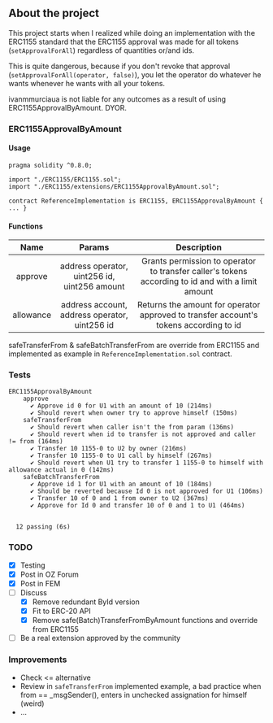 ## About the project

This project starts when I realized while doing an implementation with the ERC1155 standard that the ERC1155 approval was made for all tokens (`setApprovalForAll`) regardless of quantities or/and ids.

This is quite dangerous, because if you don't revoke that approval (`setApprovalForAll(operator, false)`), you let the operator do whatever he wants whenever he wants with all your tokens.

ivanmmurciaua is not liable for any outcomes as a result of using ERC1155ApprovalByAmount. DYOR.

### ERC1155ApprovalByAmount

#### Usage

```solidity
pragma solidity ^0.8.0;

import "./ERC1155/ERC1155.sol";
import "./ERC1155/extensions/ERC1155ApprovalByAmount.sol";

contract ReferenceImplementation is ERC1155, ERC1155ApprovalByAmount { ... }
```

#### Functions

| Name         | Params | Description |
|:--------------:|:-----:|:------------:|
| approve | address operator, uint256 id, uint256 amount | Grants permission to operator to transfer caller's tokens according to id and with a limit amount |
| allowance | address account, address operator, uint256 id | Returns the amount for operator approved to transfer account's tokens according to id |

safeTransferFrom & safeBatchTransferFrom are override from ERC1155 and implemented as example in `ReferenceImplementation.sol` contract. 

### Tests

```
ERC1155ApprovalByAmount
    approve
      ✔ Approve id 0 for U1 with an amount of 10 (214ms)
      ✔ Should revert when owner try to approve himself (150ms)
    safeTransferFrom
      ✔ Should revert when caller isn't the from param (136ms)
      ✔ Should revert when id to transfer is not approved and caller != from (164ms)
      ✔ Transfer 10 1155-0 to U2 by owner (216ms)
      ✔ Transfer 10 1155-0 to U1 call by himself (267ms)
      ✔ Should revert when U1 try to transfer 1 1155-0 to himself with allowance actual in 0 (142ms)
    safeBatchTransferFrom
      ✔ Approve id 1 for U1 with an amount of 10 (184ms)
      ✔ Should be reverted because Id 0 is not approved for U1 (106ms)
      ✔ Transfer 10 of 0 and 1 from owner to U2 (367ms)
      ✔ Approve for Id 0 and transfer 10 of 0 and 1 to U1 (464ms)


  12 passing (6s)
```

### TODO

- [X] Testing
- [X] Post in OZ Forum
- [X] Post in FEM
- [ ] Discuss
  - [X] Remove redundant ById version
  - [X] Fit to ERC-20 API
  - [X] Remove safe(Batch)TransferFromByAmount functions and override from ERC1155
- [ ] Be a real extension approved by the community

### Improvements

- Check <= alternative
- Review in `safeTransferFrom` implemented example, a bad practice when from == _msgSender(), enters in unchecked assignation for himself (weird)
- ...